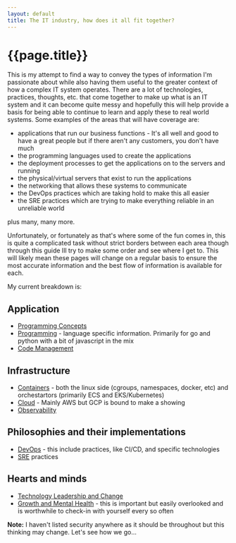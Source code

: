 ```yaml
---
layout: default
title: The IT industry, how does it all fit together?
---
```


# {{page.title}}

This is my attempt to find a way to convey the types of information I'm passionate about while also having them useful to the greater context of how a complex IT system operates. There are a lot of technologies, practices, thoughts, etc. that come together to make up what is an IT system and it can become quite messy and hopefully this will help provide a basis for being able to continue to learn and apply these to real world systems. Some examples of the areas that will have coverage are:

* applications that run our business functions - It's all well and good to have a great people but if there aren't any customers, you don't have much
* the programming languages used to create the applications
* the deployment processes to get the applications on to the servers and running
* the physical/virtual servers that exist to run the applications
* the networking that allows these systems to communicate
* the DevOps practices which are taking hold to make this all easier
* the SRE practices which are trying to make everything reliable in an unreliable world

plus many, many more.

Unfortunately, or fortunately as that's where some of the fun comes in, this is quite a complicated task without strict borders between each area though through this guide Ill try to make some order and see where I get to. This will likely mean these pages will change on a regular basis to ensure the most accurate information and the best flow of information is available for each.

My current breakdown is:

## Application
* [Programming Concepts](./programming-concepts/)
* [Programming](./programming/) - language specific information. Primarily for go and python with a bit of javascript in the mix
* [Code Management](./code-management/)

## Infrastructure
* [Containers](./containers/) - both the linux side (cgroups, namespaces, docker, etc) and orchestartors (primarily ECS and EKS/Kubernetes)
* [Cloud](./cloud) - Mainly AWS but GCP is bound to make a showing
* [Observability](./observability/)

## Philosophies and their implementations
* [DevOps](./devops/) - this include practices, like CI/CD, and specific technologies
* [SRE](./sre/) practices

## Hearts and minds
* [Technology Leadership and Change](./tech-leadership-change/)
* [Growth and Mental Health](./growth-mental-health/) - this is important but easily overlooked and is worthwhile to check-in with yourself every so often

**Note:** I haven't listed security anywhere as it should be throughout but this thinking may change. Let's see how we go...
